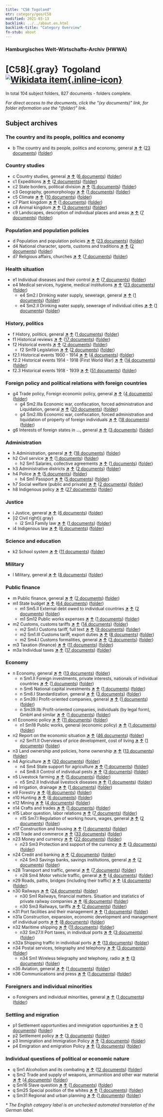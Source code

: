 ```yaml
---
title: "C58 Togoland"
etr: category/geo/C58
modified: 2021-03-13
backlink: ../../about.en.html
backlink-title: "Category Overview"
fn-stub: about
---
```


### Hamburgisches Welt-Wirtschafts-Archiv (HWWA)
# [C58]{.gray}&#8201; Togoland&#160; [![Wikidata item](/images/Wikidata-logo.svg){.inline-icon}](http://www.wikidata.org/entity/Q945)





In total 104 subject folders, 827 documents - folders complete.

_For direct access to the documents, click the "(xy documents)" link, for folder information use the "(folder)" link._

## Subject archives



### The country and its people, politics and economy

- b The country and its people, politics and economy, general [**&nearr;**](../../../subject/i/144196/about.en.html "The country and its people, politics and economy, general (all over the world)") [**&uarr;**](../../../subject/about.en.html#b "Subject category system") (<a href="https://pm20.zbw.eu/dfgview/sh/141408,144196" title="about: Togoland : The country and its people, politics and economy, general" target="_blank">23 documents</a>) ([folder](http://purl.org/pressemappe20/folder/sh/141408,144196))

### Country studies

- c Country studies, general [**&nearr;**](../../../subject/i/144199/about.en.html "Country studies, general (all over the world)") [**&uarr;**](../../../subject/about.en.html#c "Subject category system") (<a href="https://pm20.zbw.eu/dfgview/sh/141408,144199" title="about: Togoland : Country studies, general" target="_blank">6 documents</a>) ([folder](http://purl.org/pressemappe20/folder/sh/141408,144199))
- c1 Expeditions [**&nearr;**](../../../subject/i/144200/about.en.html "Expeditions (all over the world)") [**&uarr;**](../../../subject/about.en.html#c1 "Subject category system") (<a href="https://pm20.zbw.eu/dfgview/sh/141408,144200" title="about: Togoland : Expeditions" target="_blank">2 documents</a>) ([folder](http://purl.org/pressemappe20/folder/sh/141408,144200))
- c2 State borders, political division [**&nearr;**](../../../subject/i/144202/about.en.html "State borders, political division (all over the world)") [**&uarr;**](../../../subject/about.en.html#c2 "Subject category system") (<a href="https://pm20.zbw.eu/dfgview/sh/141408,144202" title="about: Togoland : State borders, political division" target="_blank">5 documents</a>) ([folder](http://purl.org/pressemappe20/folder/sh/141408,144202))
- c3 Geography, geomorphology [**&nearr;**](../../../subject/i/144204/about.en.html "Geography, geomorphology (all over the world)") [**&uarr;**](../../../subject/about.en.html#c3 "Subject category system") (<a href="https://pm20.zbw.eu/dfgview/sh/141408,144204" title="about: Togoland : Geography, geomorphology" target="_blank">1 documents</a>) ([folder](http://purl.org/pressemappe20/folder/sh/141408,144204))
- c5 Climate [**&nearr;**](../../../subject/i/144209/about.en.html "Climate (all over the world)") [**&uarr;**](../../../subject/about.en.html#c5 "Subject category system") (<a href="https://pm20.zbw.eu/dfgview/sh/141408,144209" title="about: Togoland : Climate" target="_blank">10 documents</a>) ([folder](http://purl.org/pressemappe20/folder/sh/141408,144209))
- c7 Plant kingdom [**&nearr;**](../../../subject/i/144211/about.en.html "Plant kingdom (all over the world)") [**&uarr;**](../../../subject/about.en.html#c7 "Subject category system") (<a href="https://pm20.zbw.eu/dfgview/sh/141408,144211" title="about: Togoland : Plant kingdom" target="_blank">1 documents</a>) ([folder](http://purl.org/pressemappe20/folder/sh/141408,144211))
- c8 Animal kingdom [**&nearr;**](../../../subject/i/144212/about.en.html "Animal kingdom (all over the world)") [**&uarr;**](../../../subject/about.en.html#c8 "Subject category system") (<a href="https://pm20.zbw.eu/dfgview/sh/141408,144212" title="about: Togoland : Animal kingdom" target="_blank">3 documents</a>) ([folder](http://purl.org/pressemappe20/folder/sh/141408,144212))
- c9 Landscapes, description of individual places and areas [**&nearr;**](../../../subject/i/144214/about.en.html "Landscapes, description of individual places and areas (all over the world)") [**&uarr;**](../../../subject/about.en.html#c9 "Subject category system") (<a href="https://pm20.zbw.eu/dfgview/sh/141408,144214" title="about: Togoland : Landscapes, description of individual places and areas" target="_blank">7 documents</a>) ([folder](http://purl.org/pressemappe20/folder/sh/141408,144214))

### Population and population policies

- d Population and population policies [**&nearr;**](../../../subject/i/144221/about.en.html "Population and population policies (all over the world)") [**&uarr;**](../../../subject/about.en.html#d "Subject category system") (<a href="https://pm20.zbw.eu/dfgview/sh/141408,144221" title="about: Togoland : Population and population policies" target="_blank">23 documents</a>) ([folder](http://purl.org/pressemappe20/folder/sh/141408,144221))
- d4 National character, sports, customs and traditions [**&nearr;**](../../../subject/i/144228/about.en.html "National character, sports, customs and traditions (all over the world)") [**&uarr;**](../../../subject/about.en.html#d4 "Subject category system") (<a href="https://pm20.zbw.eu/dfgview/sh/141408,144228" title="about: Togoland : National character, sports, customs and traditions" target="_blank">2 documents</a>) ([folder](http://purl.org/pressemappe20/folder/sh/141408,144228))
- d7 Religious affairs, churches [**&nearr;**](../../../subject/i/144241/about.en.html "Religious affairs, churches (all over the world)") [**&uarr;**](../../../subject/about.en.html#d7 "Subject category system") (<a href="https://pm20.zbw.eu/dfgview/sh/141408,144241" title="about: Togoland : Religious affairs, churches" target="_blank">7 documents</a>) ([folder](http://purl.org/pressemappe20/folder/sh/141408,144241))

### Health situation

- e1 Individual diseases and their control [**&nearr;**](../../../subject/i/144265/about.en.html "Individual diseases and their control (all over the world)") [**&uarr;**](../../../subject/about.en.html#e1 "Subject category system") (<a href="https://pm20.zbw.eu/dfgview/sh/141408,144265" title="about: Togoland : Individual diseases and their control" target="_blank">7 documents</a>) ([folder](http://purl.org/pressemappe20/folder/sh/141408,144265))
- e4 Medical services, hygiene, medical institutions [**&nearr;**](../../../subject/i/144266/about.en.html "Medical services, hygiene, medical institutions (all over the world)") [**&uarr;**](../../../subject/about.en.html#e4 "Subject category system") (<a href="https://pm20.zbw.eu/dfgview/sh/141408,144266" title="about: Togoland : Medical services, hygiene, medical institutions" target="_blank">23 documents</a>) ([folder](http://purl.org/pressemappe20/folder/sh/141408,144266))
  - e4 Sm2.I Drinking water supply, sewerage, general [**&nearr;**](../../../subject/i/144268/about.en.html "Drinking water supply, sewerage, general (all over the world)") [**&uarr;**](../../../subject/about.en.html#e4_Sm2.I "Subject category system") (<a href="https://pm20.zbw.eu/dfgview/sh/141408,144268" title="about: Togoland : Drinking water supply, sewerage, general" target="_blank">1 documents</a>) ([folder](http://purl.org/pressemappe20/folder/sh/141408,144268))
  - e4 Sm2.II Drinking water supply, sewerage of individual cities [**&nearr;**](../../../subject/i/144269/about.en.html "Drinking water supply, sewerage of individual cities (all over the world)") [**&uarr;**](../../../subject/about.en.html#e4_Sm2.II "Subject category system") (<a href="https://pm20.zbw.eu/dfgview/sh/141408,144269" title="about: Togoland : Drinking water supply, sewerage of individual cities" target="_blank">1 documents</a>) ([folder](http://purl.org/pressemappe20/folder/sh/141408,144269))

### History, politics

- f History, politics, general [**&nearr;**](../../../subject/i/144282/about.en.html "History, politics, general (all over the world)") [**&uarr;**](../../../subject/about.en.html#f "Subject category system") (<a href="https://pm20.zbw.eu/dfgview/sh/141408,144282" title="about: Togoland : History, politics, general" target="_blank">1 documents</a>) ([folder](http://purl.org/pressemappe20/folder/sh/141408,144282))
- f1 Historical reviews [**&nearr;**](../../../subject/i/144283/about.en.html "Historical reviews (all over the world)") [**&uarr;**](../../../subject/about.en.html#f1 "Subject category system") (<a href="https://pm20.zbw.eu/dfgview/sh/141408,144283" title="about: Togoland : Historical reviews" target="_blank">17 documents</a>) ([folder](http://purl.org/pressemappe20/folder/sh/141408,144283))
- f2 Historical events [**&nearr;**](../../../subject/i/144286/about.en.html "Historical events (all over the world)") [**&uarr;**](../../../subject/about.en.html#f2 "Subject category system") (<a href="https://pm20.zbw.eu/dfgview/sh/141408,144286" title="about: Togoland : Historical events" target="_blank">2 documents</a>) ([folder](http://purl.org/pressemappe20/folder/sh/141408,144286))
  - f2 Sm19 Legislation [**&nearr;**](../../../subject/i/163689/about.en.html "Legislation (all over the world)") [**&uarr;**](../../../subject/about.en.html#f2_Sm19 "Subject category system") (<a href="https://pm20.zbw.eu/dfgview/sh/141408,163689" title="about: Togoland : Legislation" target="_blank">2 documents</a>) ([folder](http://purl.org/pressemappe20/folder/sh/141408,163689))
- f2.1 Historical events 1900 - 1914 [**&nearr;**](../../../subject/i/181392/about.en.html "Historical events 1900 - 1914 (all over the world)") [**&uarr;**](../../../subject/about.en.html#f2.1 "Subject category system") (<a href="https://pm20.zbw.eu/dfgview/sh/141408,181392" title="about: Togoland : Historical events 1900 - 1914" target="_blank">4 documents</a>) ([folder](http://purl.org/pressemappe20/folder/sh/141408,181392))
- f2.2 Historical events 1914 - 1918 (First World War) [**&nearr;**](../../../subject/i/181360/about.en.html "Historical events 1914 - 1918 (First World War) (all over the world)") [**&uarr;**](../../../subject/about.en.html#f2.2 "Subject category system") (<a href="https://pm20.zbw.eu/dfgview/sh/141408,181360" title="about: Togoland : Historical events 1914 - 1918 (First World War)" target="_blank">14 documents</a>) ([folder](http://purl.org/pressemappe20/folder/sh/141408,181360))
- f2.3 Historical events 1918 - 1939 [**&nearr;**](../../../subject/i/181391/about.en.html "Historical events 1918 - 1939 (all over the world)") [**&uarr;**](../../../subject/about.en.html#f2.3 "Subject category system") (<a href="https://pm20.zbw.eu/dfgview/sh/141408,181391" title="about: Togoland : Historical events 1918 - 1939" target="_blank">51 documents</a>) ([folder](http://purl.org/pressemappe20/folder/sh/141408,181391))

### Foreign policy and political relations with foreign countries

- g4 Trade policy, Foreign economic policy, general [**&nearr;**](../../../subject/i/144470/about.en.html "Trade policy, Foreign economic policy, general (all over the world)") [**&uarr;**](../../../subject/about.en.html#g4 "Subject category system") (<a href="https://pm20.zbw.eu/dfgview/sh/141408,144470" title="about: Togoland : Trade policy, Foreign economic policy, general" target="_blank">4 documents</a>) ([folder](http://purl.org/pressemappe20/folder/sh/141408,144470))
  - g4 Sm2.IIIa Economic war, confiscation, forced administration and Liquidation, general [**&nearr;**](../../../subject/i/144476/about.en.html "Economic war, confiscation, forced administration and Liquidation, general (all over the world)") [**&uarr;**](../../../subject/about.en.html#g4_Sm2.IIIa "Subject category system") (<a href="https://pm20.zbw.eu/dfgview/sh/141408,144476" title="about: Togoland : Economic war, confiscation, forced administration and Liquidation, general" target="_blank">20 documents</a>) ([folder](http://purl.org/pressemappe20/folder/sh/141408,144476))
  - g4 Sm2.IIIb Economic war, confiscation, forced administration and liquidation of property of foreign individuals [**&nearr;**](../../../subject/i/144477/about.en.html "Economic war, confiscation, forced administration and liquidation of property of foreign individuals (all over the world)") [**&uarr;**](../../../subject/about.en.html#g4_Sm2.IIIb "Subject category system") (<a href="https://pm20.zbw.eu/dfgview/sh/141408,144477" title="about: Togoland : Economic war, confiscation, forced administration and liquidation of property of foreign individuals" target="_blank">18 documents</a>) ([folder](http://purl.org/pressemappe20/folder/sh/141408,144477))
- g6 Interests of foreign states in ..., general [**&nearr;**](../../../subject/i/144565/about.en.html "Interests of foreign states in ..., general (all over the world)") [**&uarr;**](../../../subject/about.en.html#g6 "Subject category system") (<a href="https://pm20.zbw.eu/dfgview/sh/141408,144565" title="about: Togoland : Interests of foreign states in ..., general" target="_blank">3 documents</a>) ([folder](http://purl.org/pressemappe20/folder/sh/141408,144565))

### Administration

- h Administration, general [**&nearr;**](../../../subject/i/144659/about.en.html "Administration, general (all over the world)") [**&uarr;**](../../../subject/about.en.html#h "Subject category system") (<a href="https://pm20.zbw.eu/dfgview/sh/141408,144659" title="about: Togoland : Administration, general" target="_blank">18 documents</a>) ([folder](http://purl.org/pressemappe20/folder/sh/141408,144659))
- h2 Civil service [**&nearr;**](../../../subject/i/144661/about.en.html "Civil service (all over the world)") [**&uarr;**](../../../subject/about.en.html#h2 "Subject category system") (<a href="https://pm20.zbw.eu/dfgview/sh/141408,144661" title="about: Togoland : Civil service" target="_blank">1 documents</a>) ([folder](http://purl.org/pressemappe20/folder/sh/141408,144661))
  - h2 Sm1 Salaries, collective agreements [**&nearr;**](../../../subject/i/144662/about.en.html "Salaries, collective agreements (all over the world)") [**&uarr;**](../../../subject/about.en.html#h2_Sm1 "Subject category system") (<a href="https://pm20.zbw.eu/dfgview/sh/141408,144662" title="about: Togoland : Salaries, collective agreements" target="_blank">1 documents</a>) ([folder](http://purl.org/pressemappe20/folder/sh/141408,144662))
- h3 Administrative districts [**&nearr;**](../../../subject/i/144665/about.en.html "Administrative districts (all over the world)") [**&uarr;**](../../../subject/about.en.html#h3 "Subject category system") (<a href="https://pm20.zbw.eu/dfgview/sh/141408,144665" title="about: Togoland : Administrative districts" target="_blank">2 documents</a>) ([folder](http://purl.org/pressemappe20/folder/sh/141408,144665))
- h4 Police [**&nearr;**](../../../subject/i/144666/about.en.html "Police (all over the world)") [**&uarr;**](../../../subject/about.en.html#h4 "Subject category system") (<a href="https://pm20.zbw.eu/dfgview/sh/141408,144666" title="about: Togoland : Police" target="_blank">5 documents</a>) ([folder](http://purl.org/pressemappe20/folder/sh/141408,144666))
  - h4 Sm1 Passport [**&nearr;**](../../../subject/i/163348/about.en.html "Passport (all over the world)") [**&uarr;**](../../../subject/about.en.html#h4_Sm1 "Subject category system") (<a href="https://pm20.zbw.eu/dfgview/sh/141408,163348" title="about: Togoland : Passport" target="_blank">5 documents</a>) ([folder](http://purl.org/pressemappe20/folder/sh/141408,163348))
- h7 Social welfare (public and private) [**&nearr;**](../../../subject/i/144677/about.en.html "Social welfare (public and private) (all over the world)") [**&uarr;**](../../../subject/about.en.html#h7 "Subject category system") (<a href="https://pm20.zbw.eu/dfgview/sh/141408,144677" title="about: Togoland : Social welfare (public and private)" target="_blank">2 documents</a>) ([folder](http://purl.org/pressemappe20/folder/sh/141408,144677))
- h8 Indigenous policy [**&nearr;**](../../../subject/i/144692/about.en.html "Indigenous policy (all over the world)") [**&uarr;**](../../../subject/about.en.html#h8 "Subject category system") (<a href="https://pm20.zbw.eu/dfgview/sh/141408,144692" title="about: Togoland : Indigenous policy" target="_blank">27 documents</a>) ([folder](http://purl.org/pressemappe20/folder/sh/141408,144692))

### Justice

- i Justice, general [**&nearr;**](../../../subject/i/144694/about.en.html "Justice, general (all over the world)") [**&uarr;**](../../../subject/about.en.html#i "Subject category system") (<a href="https://pm20.zbw.eu/dfgview/sh/141408,144694" title="about: Togoland : Justice, general" target="_blank">6 documents</a>) ([folder](http://purl.org/pressemappe20/folder/sh/141408,144694))
- [i2 Civil right]{.gray}
  - i2 Sm3 Family law [**&nearr;**](../../../subject/i/144703/about.en.html "Family law (all over the world)") [**&uarr;**](../../../subject/about.en.html#i2_Sm3 "Subject category system") (<a href="https://pm20.zbw.eu/dfgview/sh/141408,144703" title="about: Togoland : Family law" target="_blank">1 documents</a>) ([folder](http://purl.org/pressemappe20/folder/sh/141408,144703))
- i4 Indigenous law [**&nearr;**](../../../subject/i/144709/about.en.html "Indigenous law (all over the world)") [**&uarr;**](../../../subject/about.en.html#i4 "Subject category system") (<a href="https://pm20.zbw.eu/dfgview/sh/141408,144709" title="about: Togoland : Indigenous law" target="_blank">6 documents</a>) ([folder](http://purl.org/pressemappe20/folder/sh/141408,144709))

### Science and education

- k2 School system [**&nearr;**](../../../subject/i/144739/about.en.html "School system (all over the world)") [**&uarr;**](../../../subject/about.en.html#k2 "Subject category system") (<a href="https://pm20.zbw.eu/dfgview/sh/141408,144739" title="about: Togoland : School system" target="_blank">11 documents</a>) ([folder](http://purl.org/pressemappe20/folder/sh/141408,144739))

### Military

- l Military, general [**&nearr;**](../../../subject/i/144762/about.en.html "Military, general (all over the world)") [**&uarr;**](../../../subject/about.en.html#l "Subject category system") (<a href="https://pm20.zbw.eu/dfgview/sh/141408,144762" title="about: Togoland : Military, general" target="_blank">8 documents</a>) ([folder](http://purl.org/pressemappe20/folder/sh/141408,144762))

### Public finance

- m Public finance, general [**&nearr;**](../../../subject/i/144809/about.en.html "Public finance, general (all over the world)") [**&uarr;**](../../../subject/about.en.html#m "Subject category system") (<a href="https://pm20.zbw.eu/dfgview/sh/141408,144809" title="about: Togoland : Public finance, general" target="_blank">2 documents</a>) ([folder](http://purl.org/pressemappe20/folder/sh/141408,144809))
- m1 State budget [**&nearr;**](../../../subject/i/144810/about.en.html "State budget (all over the world)") [**&uarr;**](../../../subject/about.en.html#m1 "Subject category system") (<a href="https://pm20.zbw.eu/dfgview/sh/141408,144810" title="about: Togoland : State budget" target="_blank">64 documents</a>) ([folder](http://purl.org/pressemappe20/folder/sh/141408,144810))
  - m1 Sm5.II External debt owed to individual countries [**&nearr;**](../../../subject/i/144819/about.en.html "External debt owed to individual countries (all over the world)") [**&uarr;**](../../../subject/about.en.html#m1_Sm5.II "Subject category system") (<a href="https://pm20.zbw.eu/dfgview/sh/141408,144819" title="about: Togoland : External debt owed to individual countries" target="_blank">2 documents</a>) ([folder](http://purl.org/pressemappe20/folder/sh/141408,144819))
  - m1 Sm12 Public works expenses [**&nearr;**](../../../subject/i/144827/about.en.html "Public works expenses (all over the world)") [**&uarr;**](../../../subject/about.en.html#m1_Sm12 "Subject category system") (<a href="https://pm20.zbw.eu/dfgview/sh/141408,144827" title="about: Togoland : Public works expenses" target="_blank">1 documents</a>) ([folder](http://purl.org/pressemappe20/folder/sh/141408,144827))
- m2 Customs, customs tariffs [**&nearr;**](../../../subject/i/144850/about.en.html "Customs, customs tariffs (all over the world)") [**&uarr;**](../../../subject/about.en.html#m2 "Subject category system") (<a href="https://pm20.zbw.eu/dfgview/sh/141408,144850" title="about: Togoland : Customs, customs tariffs" target="_blank">14 documents</a>) ([folder](http://purl.org/pressemappe20/folder/sh/141408,144850))
  - m2 Sm1.I Customs tariff, full text [**&nearr;**](../../../subject/i/144851/about.en.html "Customs tariff, full text (all over the world)") [**&uarr;**](../../../subject/about.en.html#m2_Sm1.I "Subject category system") (<a href="https://pm20.zbw.eu/dfgview/sh/141408,144851" title="about: Togoland : Customs tariff, full text" target="_blank">9 documents</a>) ([folder](http://purl.org/pressemappe20/folder/sh/141408,144851))
  - m2 Sm1.III Customs tariff, export duties [**&nearr;**](../../../subject/i/144853/about.en.html "Customs tariff, export duties (all over the world)") [**&uarr;**](../../../subject/about.en.html#m2_Sm1.III "Subject category system") (<a href="https://pm20.zbw.eu/dfgview/sh/141408,144853" title="about: Togoland : Customs tariff, export duties" target="_blank">8 documents</a>) ([folder](http://purl.org/pressemappe20/folder/sh/141408,144853))
  - m2 Sm4.I Customs formalities, general [**&nearr;**](../../../subject/i/144858/about.en.html "Customs formalities, general (all over the world)") [**&uarr;**](../../../subject/about.en.html#m2_Sm4.I "Subject category system") (<a href="https://pm20.zbw.eu/dfgview/sh/141408,144858" title="about: Togoland : Customs formalities, general" target="_blank">3 documents</a>) ([folder](http://purl.org/pressemappe20/folder/sh/141408,144858))
- m3 Taxation (finance) [**&nearr;**](../../../subject/i/144868/about.en.html "Taxation (finance) (all over the world)") [**&uarr;**](../../../subject/about.en.html#m3 "Subject category system") (<a href="https://pm20.zbw.eu/dfgview/sh/141408,144868" title="about: Togoland : Taxation (finance)" target="_blank">11 documents</a>) ([folder](http://purl.org/pressemappe20/folder/sh/141408,144868))
- m3a Individual taxes [**&nearr;**](../../../subject/i/144889/about.en.html "Individual taxes (all over the world)") [**&uarr;**](../../../subject/about.en.html#m3a "Subject category system") (<a href="https://pm20.zbw.eu/dfgview/sh/141408,144889" title="about: Togoland : Individual taxes" target="_blank">17 documents</a>) ([folder](http://purl.org/pressemappe20/folder/sh/141408,144889))

### Economy

- n Economy, general [**&nearr;**](../../../subject/i/144930/about.en.html "Economy, general (all over the world)") [**&uarr;**](../../../subject/about.en.html#n "Subject category system") (<a href="https://pm20.zbw.eu/dfgview/sh/141408,144930" title="about: Togoland : Economy, general" target="_blank">13 documents</a>) ([folder](http://purl.org/pressemappe20/folder/sh/141408,144930))
  - n Sm1.II Foreign investments, private interests, nationals of individual countries [**&nearr;**](../../../subject/i/145775/about.en.html "Foreign investments, private interests, nationals of individual countries (all over the world)") [**&uarr;**](../../../subject/about.en.html#n_Sm1.II "Subject category system") (<a href="https://pm20.zbw.eu/dfgview/sh/141408,145775" title="about: Togoland : Foreign investments, private interests, nationals of individual countries" target="_blank">1 documents</a>) ([folder](http://purl.org/pressemappe20/folder/sh/141408,145775))
  - n Sm6 National capital investments [**&nearr;**](../../../subject/i/163245/about.en.html "National capital investments (all over the world)") [**&uarr;**](../../../subject/about.en.html#n_Sm6 "Subject category system") (<a href="https://pm20.zbw.eu/dfgview/sh/141408,163245" title="about: Togoland : National capital investments" target="_blank">1 documents</a>) ([folder](http://purl.org/pressemappe20/folder/sh/141408,163245))
  - n Sm8.I Standardization, general [**&nearr;**](../../../subject/i/145790/about.en.html "Standardization, general (all over the world)") [**&uarr;**](../../../subject/about.en.html#n_Sm8.I "Subject category system") (<a href="https://pm20.zbw.eu/dfgview/sh/141408,145790" title="about: Togoland : Standardization, general" target="_blank">3 documents</a>) ([folder](http://purl.org/pressemappe20/folder/sh/141408,145790))
  - n Sm39.I Profit-oriented companies, general [**&nearr;**](../../../subject/i/145840/about.en.html "Profit-oriented companies, general (all over the world)") [**&uarr;**](../../../subject/about.en.html#n_Sm39.I "Subject category system") (<a href="https://pm20.zbw.eu/dfgview/sh/141408,145840" title="about: Togoland : Profit-oriented companies, general" target="_blank">1 documents</a>) ([folder](http://purl.org/pressemappe20/folder/sh/141408,145840))
  - n Sm39.IIb Profit-oriented companies, individuals (by legal form), GmbH and similar [**&nearr;**](../../../subject/i/145842/about.en.html "Profit-oriented companies, individuals (by legal form), GmbH and similar (all over the world)") [**&uarr;**](../../../subject/about.en.html#n_Sm39.IIb "Subject category system") (<a href="https://pm20.zbw.eu/dfgview/sh/141408,145842" title="about: Togoland : Profit-oriented companies, individuals (by legal form), GmbH and similar" target="_blank">1 documents</a>) ([folder](http://purl.org/pressemappe20/folder/sh/141408,145842))
- n1 Economic policy [**&nearr;**](../../../subject/i/144931/about.en.html "Economic policy (all over the world)") [**&uarr;**](../../../subject/about.en.html#n1 "Subject category system") (<a href="https://pm20.zbw.eu/dfgview/sh/141408,144931" title="about: Togoland : Economic policy" target="_blank">11 documents</a>) ([folder](http://purl.org/pressemappe20/folder/sh/141408,144931))
  - n1 Sm18 Public works, general (economic policy) [**&nearr;**](../../../subject/i/144951/about.en.html "Public works, general (economic policy) (all over the world)") [**&uarr;**](../../../subject/about.en.html#n1_Sm18 "Subject category system") (<a href="https://pm20.zbw.eu/dfgview/sh/141408,144951" title="about: Togoland : Public works, general (economic policy)" target="_blank">1 documents</a>) ([folder](http://purl.org/pressemappe20/folder/sh/141408,144951))
- n2 Report on the economic situation [**&nearr;**](../../../subject/i/144972/about.en.html "Report on the economic situation (all over the world)") [**&uarr;**](../../../subject/about.en.html#n2 "Subject category system") (<a href="https://pm20.zbw.eu/dfgview/sh/141408,144972" title="about: Togoland : Report on the economic situation" target="_blank">46 documents</a>) ([folder](http://purl.org/pressemappe20/folder/sh/141408,144972))
  - n2 Sm11.II Overviews of price development, cost of living [**&nearr;**](../../../subject/i/145003/about.en.html "Overviews of price development, cost of living (all over the world)") [**&uarr;**](../../../subject/about.en.html#n2_Sm11.II "Subject category system") (<a href="https://pm20.zbw.eu/dfgview/sh/141408,145003" title="about: Togoland : Overviews of price development, cost of living" target="_blank">1 documents</a>) ([folder](http://purl.org/pressemappe20/folder/sh/141408,145003))
- n3 Land ownership and policies, home ownership [**&nearr;**](../../../subject/i/145027/about.en.html "Land ownership and policies, home ownership (all over the world)") [**&uarr;**](../../../subject/about.en.html#n3 "Subject category system") (<a href="https://pm20.zbw.eu/dfgview/sh/141408,145027" title="about: Togoland : Land ownership and policies, home ownership" target="_blank">13 documents</a>) ([folder](http://purl.org/pressemappe20/folder/sh/141408,145027))
- n4 Agriculture [**&nearr;**](../../../subject/i/145048/about.en.html "Agriculture (all over the world)") [**&uarr;**](../../../subject/about.en.html#n4 "Subject category system") (<a href="https://pm20.zbw.eu/dfgview/sh/141408,145048" title="about: Togoland : Agriculture" target="_blank">30 documents</a>) ([folder](http://purl.org/pressemappe20/folder/sh/141408,145048))
  - n4 Sm4 State support for agriculture [**&nearr;**](../../../subject/i/145052/about.en.html "State support for agriculture (all over the world)") [**&uarr;**](../../../subject/about.en.html#n4_Sm4 "Subject category system") (<a href="https://pm20.zbw.eu/dfgview/sh/141408,145052" title="about: Togoland : State support for agriculture" target="_blank">1 documents</a>) ([folder](http://purl.org/pressemappe20/folder/sh/141408,145052))
  - n4 Sm8.II Control of individual pests [**&nearr;**](../../../subject/i/145057/about.en.html "Control of individual pests (all over the world)") [**&uarr;**](../../../subject/about.en.html#n4_Sm8.II "Subject category system") (<a href="https://pm20.zbw.eu/dfgview/sh/141408,145057" title="about: Togoland : Control of individual pests" target="_blank">3 documents</a>) ([folder](http://purl.org/pressemappe20/folder/sh/141408,145057))
- n5 Livestock farming [**&nearr;**](../../../subject/i/145069/about.en.html "Livestock farming (all over the world)") [**&uarr;**](../../../subject/about.en.html#n5 "Subject category system") (<a href="https://pm20.zbw.eu/dfgview/sh/141408,145069" title="about: Togoland : Livestock farming" target="_blank">5 documents</a>) ([folder](http://purl.org/pressemappe20/folder/sh/141408,145069))
  - n5 Sm2.II Individual livestock diseases [**&nearr;**](../../../subject/i/145072/about.en.html "Individual livestock diseases (all over the world)") [**&uarr;**](../../../subject/about.en.html#n5_Sm2.II "Subject category system") (<a href="https://pm20.zbw.eu/dfgview/sh/141408,145072" title="about: Togoland : Individual livestock diseases" target="_blank">1 documents</a>) ([folder](http://purl.org/pressemappe20/folder/sh/141408,145072))
- n6 Irrigation, drainage [**&nearr;**](../../../subject/i/145073/about.en.html "Irrigation, drainage (all over the world)") [**&uarr;**](../../../subject/about.en.html#n6 "Subject category system") (<a href="https://pm20.zbw.eu/dfgview/sh/141408,145073" title="about: Togoland : Irrigation, drainage" target="_blank">1 documents</a>) ([folder](http://purl.org/pressemappe20/folder/sh/141408,145073))
- n9 Forestry [**&nearr;**](../../../subject/i/145074/about.en.html "Forestry (all over the world)") [**&uarr;**](../../../subject/about.en.html#n9 "Subject category system") (<a href="https://pm20.zbw.eu/dfgview/sh/141408,145074" title="about: Togoland : Forestry" target="_blank">8 documents</a>) ([folder](http://purl.org/pressemappe20/folder/sh/141408,145074))
- n10 Hunting [**&nearr;**](../../../subject/i/145075/about.en.html "Hunting (all over the world)") [**&uarr;**](../../../subject/about.en.html#n10 "Subject category system") (<a href="https://pm20.zbw.eu/dfgview/sh/141408,145075" title="about: Togoland : Hunting" target="_blank">6 documents</a>) ([folder](http://purl.org/pressemappe20/folder/sh/141408,145075))
- n12 Mining [**&nearr;**](../../../subject/i/145083/about.en.html "Mining (all over the world)") [**&uarr;**](../../../subject/about.en.html#n12 "Subject category system") (<a href="https://pm20.zbw.eu/dfgview/sh/141408,145083" title="about: Togoland : Mining" target="_blank">4 documents</a>) ([folder](http://purl.org/pressemappe20/folder/sh/141408,145083))
- n14 Crafts and trades [**&nearr;**](../../../subject/i/145135/about.en.html "Crafts and trades (all over the world)") [**&uarr;**](../../../subject/about.en.html#n14 "Subject category system") (<a href="https://pm20.zbw.eu/dfgview/sh/141408,145135" title="about: Togoland : Crafts and trades" target="_blank">1 documents</a>) ([folder](http://purl.org/pressemappe20/folder/sh/141408,145135))
- n15 Labor question, labor relations [**&nearr;**](../../../subject/i/145155/about.en.html "Labor question, labor relations (all over the world)") [**&uarr;**](../../../subject/about.en.html#n15 "Subject category system") (<a href="https://pm20.zbw.eu/dfgview/sh/141408,145155" title="about: Togoland : Labor question, labor relations" target="_blank">7 documents</a>) ([folder](http://purl.org/pressemappe20/folder/sh/141408,145155))
  - n15 Sm7.I Regulation of working hours, wages, general [**&nearr;**](../../../subject/i/145168/about.en.html "Regulation of working hours, wages, general (all over the world)") [**&uarr;**](../../../subject/about.en.html#n15_Sm7.I "Subject category system") (<a href="https://pm20.zbw.eu/dfgview/sh/141408,145168" title="about: Togoland : Regulation of working hours, wages, general" target="_blank">2 documents</a>) ([folder](http://purl.org/pressemappe20/folder/sh/141408,145168))
- n17 Construction and housing [**&nearr;**](../../../subject/i/145250/about.en.html "Construction and housing (all over the world)") [**&uarr;**](../../../subject/about.en.html#n17 "Subject category system") (<a href="https://pm20.zbw.eu/dfgview/sh/141408,145250" title="about: Togoland : Construction and housing" target="_blank">1 documents</a>) ([folder](http://purl.org/pressemappe20/folder/sh/141408,145250))
- n18 Trade and commerce [**&nearr;**](../../../subject/i/145262/about.en.html "Trade and commerce (all over the world)") [**&uarr;**](../../../subject/about.en.html#n18 "Subject category system") (<a href="https://pm20.zbw.eu/dfgview/sh/141408,145262" title="about: Togoland : Trade and commerce" target="_blank">33 documents</a>) ([folder](http://purl.org/pressemappe20/folder/sh/141408,145262))
- n23 Money and currency [**&nearr;**](../../../subject/i/145305/about.en.html "Money and currency (all over the world)") [**&uarr;**](../../../subject/about.en.html#n23 "Subject category system") (<a href="https://pm20.zbw.eu/dfgview/sh/141408,145305" title="about: Togoland : Money and currency" target="_blank">22 documents</a>) ([folder](http://purl.org/pressemappe20/folder/sh/141408,145305))
  - n23 Sm3 Protection and support of the currency [**&nearr;**](../../../subject/i/161805/about.en.html "Protection and support of the currency (all over the world)") [**&uarr;**](../../../subject/about.en.html#n23_Sm3 "Subject category system") (<a href="https://pm20.zbw.eu/dfgview/sh/141408,161805" title="about: Togoland : Protection and support of the currency" target="_blank">3 documents</a>) ([folder](http://purl.org/pressemappe20/folder/sh/141408,161805))
- n24 Credit and banking [**&nearr;**](../../../subject/i/145339/about.en.html "Credit and banking (all over the world)") [**&uarr;**](../../../subject/about.en.html#n24 "Subject category system") (<a href="https://pm20.zbw.eu/dfgview/sh/141408,145339" title="about: Togoland : Credit and banking" target="_blank">2 documents</a>) ([folder](http://purl.org/pressemappe20/folder/sh/141408,145339))
  - n24 Sm3 Savings banks, savings institutions, general [**&nearr;**](../../../subject/i/145343/about.en.html "Savings banks, savings institutions, general (all over the world)") [**&uarr;**](../../../subject/about.en.html#n24_Sm3 "Subject category system") (<a href="https://pm20.zbw.eu/dfgview/sh/141408,145343" title="about: Togoland : Savings banks, savings institutions, general" target="_blank">2 documents</a>) ([folder](http://purl.org/pressemappe20/folder/sh/141408,145343))
- n28 Transport and traffic, general [**&nearr;**](../../../subject/i/145509/about.en.html "Transport and traffic, general (all over the world)") [**&uarr;**](../../../subject/about.en.html#n28 "Subject category system") (<a href="https://pm20.zbw.eu/dfgview/sh/141408,145509" title="about: Togoland : Transport and traffic, general" target="_blank">7 documents</a>) ([folder](http://purl.org/pressemappe20/folder/sh/141408,145509))
  - n28 Sm4 Motor vehicle traffic, general [**&nearr;**](../../../subject/i/145515/about.en.html "Motor vehicle traffic, general (all over the world)") [**&uarr;**](../../../subject/about.en.html#n28_Sm4 "Subject category system") (<a href="https://pm20.zbw.eu/dfgview/sh/141408,145515" title="about: Togoland : Motor vehicle traffic, general" target="_blank">4 documents</a>) ([folder](http://purl.org/pressemappe20/folder/sh/141408,145515))
- n29 Roads, paths, bridges (including their traffic) [**&nearr;**](../../../subject/i/145524/about.en.html "Roads, paths, bridges (including their traffic) (all over the world)") [**&uarr;**](../../../subject/about.en.html#n29 "Subject category system") (<a href="https://pm20.zbw.eu/dfgview/sh/141408,145524" title="about: Togoland : Roads, paths, bridges (including their traffic)" target="_blank">4 documents</a>) ([folder](http://purl.org/pressemappe20/folder/sh/141408,145524))
- n30 Railways [**&nearr;**](../../../subject/i/145531/about.en.html "Railways (all over the world)") [**&uarr;**](../../../subject/about.en.html#n30 "Subject category system") (<a href="https://pm20.zbw.eu/dfgview/sh/141408,145531" title="about: Togoland : Railways" target="_blank">24 documents</a>) ([folder](http://purl.org/pressemappe20/folder/sh/141408,145531))
  - n30 Sm1 Railways, financial matters. Situation and statistics of private railway companies [**&nearr;**](../../../subject/i/145532/about.en.html "Railways, financial matters. Situation and statistics of private railway companies (all over the world)") [**&uarr;**](../../../subject/about.en.html#n30_Sm1 "Subject category system") (<a href="https://pm20.zbw.eu/dfgview/sh/141408,145532" title="about: Togoland : Railways, financial matters. Situation and statistics of private railway companies" target="_blank">6 documents</a>) ([folder](http://purl.org/pressemappe20/folder/sh/141408,145532))
  - n30 Sm3 Railways, tariffs [**&nearr;**](../../../subject/i/145534/about.en.html "Railways, tariffs (all over the world)") [**&uarr;**](../../../subject/about.en.html#n30_Sm3 "Subject category system") (<a href="https://pm20.zbw.eu/dfgview/sh/141408,145534" title="about: Togoland : Railways, tariffs" target="_blank">2 documents</a>) ([folder](http://purl.org/pressemappe20/folder/sh/141408,145534))
- n31 Port facilities and their management [**&nearr;**](../../../subject/i/145563/about.en.html "Port facilities and their management (all over the world)") [**&uarr;**](../../../subject/about.en.html#n31 "Subject category system") (<a href="https://pm20.zbw.eu/dfgview/sh/141408,145563" title="about: Togoland : Port facilities and their management" target="_blank">1 documents</a>) ([folder](http://purl.org/pressemappe20/folder/sh/141408,145563))
- n31a Construction, expansion, economic development and management of individual ports [**&nearr;**](../../../subject/i/145565/about.en.html "Construction, expansion, economic development and management of individual ports (all over the world)") [**&uarr;**](../../../subject/about.en.html#n31a "Subject category system") (<a href="https://pm20.zbw.eu/dfgview/sh/141408,145565" title="about: Togoland : Construction, expansion, economic development and management of individual ports" target="_blank">8 documents</a>) ([folder](http://purl.org/pressemappe20/folder/sh/141408,145565))
- n32 Maritime shipping [**&nearr;**](../../../subject/i/145567/about.en.html "Maritime shipping (all over the world)") [**&uarr;**](../../../subject/about.en.html#n32 "Subject category system") (<a href="https://pm20.zbw.eu/dfgview/sh/141408,145567" title="about: Togoland : Maritime shipping" target="_blank">11 documents</a>) ([folder](http://purl.org/pressemappe20/folder/sh/141408,145567))
  - n32 Sm27.II Port taxes, in individual ports [**&nearr;**](../../../subject/i/145601/about.en.html "Port taxes, in individual ports (all over the world)") [**&uarr;**](../../../subject/about.en.html#n32_Sm27.II "Subject category system") (<a href="https://pm20.zbw.eu/dfgview/sh/141408,145601" title="about: Togoland : Port taxes, in individual ports" target="_blank">3 documents</a>) ([folder](http://purl.org/pressemappe20/folder/sh/141408,145601))
- n32a Shipping traffic in individual ports [**&nearr;**](../../../subject/i/145644/about.en.html "Shipping traffic in individual ports (all over the world)") [**&uarr;**](../../../subject/about.en.html#n32a "Subject category system") (<a href="https://pm20.zbw.eu/dfgview/sh/141408,145644" title="about: Togoland : Shipping traffic in individual ports" target="_blank">13 documents</a>) ([folder](http://purl.org/pressemappe20/folder/sh/141408,145644))
- n34 Postal services, telegraphy and telephony [**&nearr;**](../../../subject/i/145662/about.en.html "Postal services, telegraphy and telephony (all over the world)") [**&uarr;**](../../../subject/about.en.html#n34 "Subject category system") (<a href="https://pm20.zbw.eu/dfgview/sh/141408,145662" title="about: Togoland : Postal services, telegraphy and telephony" target="_blank">3 documents</a>) ([folder](http://purl.org/pressemappe20/folder/sh/141408,145662))
  - n34 Sm1 Wireless telegraphy and telephony, radio [**&nearr;**](../../../subject/i/145663/about.en.html "Wireless telegraphy and telephony, radio (all over the world)") [**&uarr;**](../../../subject/about.en.html#n34_Sm1 "Subject category system") (<a href="https://pm20.zbw.eu/dfgview/sh/141408,145663" title="about: Togoland : Wireless telegraphy and telephony, radio" target="_blank">3 documents</a>) ([folder](http://purl.org/pressemappe20/folder/sh/141408,145663))
- n35 Aviation, general [**&nearr;**](../../../subject/i/145681/about.en.html "Aviation, general (all over the world)") [**&uarr;**](../../../subject/about.en.html#n35 "Subject category system") (<a href="https://pm20.zbw.eu/dfgview/sh/141408,145681" title="about: Togoland : Aviation, general" target="_blank">1 documents</a>) ([folder](http://purl.org/pressemappe20/folder/sh/141408,145681))
- n36 Communications and press [**&nearr;**](../../../subject/i/145707/about.en.html "Communications and press (all over the world)") [**&uarr;**](../../../subject/about.en.html#n36 "Subject category system") (<a href="https://pm20.zbw.eu/dfgview/sh/141408,145707" title="about: Togoland : Communications and press" target="_blank">1 documents</a>) ([folder](http://purl.org/pressemappe20/folder/sh/141408,145707))

### Foreigners and individual minorities

- o Foreigners and individual minorities, general [**&nearr;**](../../../subject/i/145908/about.en.html "Foreigners and individual minorities, general (all over the world)") [**&uarr;**](../../../subject/about.en.html#o "Subject category system") (<a href="https://pm20.zbw.eu/dfgview/sh/141408,145908" title="about: Togoland : Foreigners and individual minorities, general" target="_blank">1 documents</a>) ([folder](http://purl.org/pressemappe20/folder/sh/141408,145908))

### Settling and migration

- p1 Settlement opportunities and immigration opportunities [**&nearr;**](../../../subject/i/145914/about.en.html "Settlement opportunities and immigration opportunities (all over the world)") [**&uarr;**](../../../subject/about.en.html#p1 "Subject category system") (<a href="https://pm20.zbw.eu/dfgview/sh/141408,145914" title="about: Togoland : Settlement opportunities and immigration opportunities" target="_blank">1 documents</a>) ([folder](http://purl.org/pressemappe20/folder/sh/141408,145914))
- p2 Settlement policy [**&nearr;**](../../../subject/i/145915/about.en.html "Settlement policy (all over the world)") [**&uarr;**](../../../subject/about.en.html#p2 "Subject category system") (<a href="https://pm20.zbw.eu/dfgview/sh/141408,145915" title="about: Togoland : Settlement policy" target="_blank">3 documents</a>) ([folder](http://purl.org/pressemappe20/folder/sh/141408,145915))
- p3 Immigration and Immigration Policy [**&nearr;**](../../../subject/i/145917/about.en.html "Immigration and Immigration Policy (all over the world)") [**&uarr;**](../../../subject/about.en.html#p3 "Subject category system") (<a href="https://pm20.zbw.eu/dfgview/sh/141408,145917" title="about: Togoland : Immigration and Immigration Policy" target="_blank">3 documents</a>) ([folder](http://purl.org/pressemappe20/folder/sh/141408,145917))
- p4 Emigration and emigration Policy [**&nearr;**](../../../subject/i/145925/about.en.html "Emigration and emigration Policy (all over the world)") [**&uarr;**](../../../subject/about.en.html#p4 "Subject category system") (<a href="https://pm20.zbw.eu/dfgview/sh/141408,145925" title="about: Togoland : Emigration and emigration Policy" target="_blank">3 documents</a>) ([folder](http://purl.org/pressemappe20/folder/sh/141408,145925))

### Individual questions of political or economic nature

- q Sm1 Alcoholism and its combating [**&nearr;**](../../../subject/i/145941/about.en.html "Alcoholism and its combating (all over the world)") [**&uarr;**](../../../subject/about.en.html#q_Sm1 "Subject category system") (<a href="https://pm20.zbw.eu/dfgview/sh/141408,145941" title="about: Togoland : Alcoholism and its combating" target="_blank">12 documents</a>) ([folder](http://purl.org/pressemappe20/folder/sh/141408,145941))
- q Sm2 Trade and supply of weapons, ammunition and other war material [**&nearr;**](../../../subject/i/160420/about.en.html "Trade and supply of weapons, ammunition and other war material (all over the world)") [**&uarr;**](../../../subject/about.en.html#q_Sm2 "Subject category system") (<a href="https://pm20.zbw.eu/dfgview/sh/141408,160420" title="about: Togoland : Trade and supply of weapons, ammunition and other war material" target="_blank">4 documents</a>) ([folder](http://purl.org/pressemappe20/folder/sh/141408,160420))
- q Sm16 Slave question [**&nearr;**](../../../subject/i/145962/about.en.html "Slave question (all over the world)") [**&uarr;**](../../../subject/about.en.html#q_Sm16 "Subject category system") (<a href="https://pm20.zbw.eu/dfgview/sh/141408,145962" title="about: Togoland : Slave question" target="_blank">1 documents</a>) ([folder](http://purl.org/pressemappe20/folder/sh/141408,145962))
- q Sm25 Special position of the whites [**&nearr;**](../../../subject/i/145972/about.en.html "Special position of the whites (all over the world)") [**&uarr;**](../../../subject/about.en.html#q_Sm25 "Subject category system") (<a href="https://pm20.zbw.eu/dfgview/sh/141408,145972" title="about: Togoland : Special position of the whites" target="_blank">1 documents</a>) ([folder](http://purl.org/pressemappe20/folder/sh/141408,145972))
- q Sm31 Regional and urban planning [**&nearr;**](../../../subject/i/145983/about.en.html "Regional and urban planning (all over the world)") [**&uarr;**](../../../subject/about.en.html#q_Sm31 "Subject category system") (<a href="https://pm20.zbw.eu/dfgview/sh/141408,145983" title="about: Togoland : Regional and urban planning" target="_blank">1 documents</a>) ([folder](http://purl.org/pressemappe20/folder/sh/141408,145983))


_* The English category label is an unchecked automated translation of the German label._

